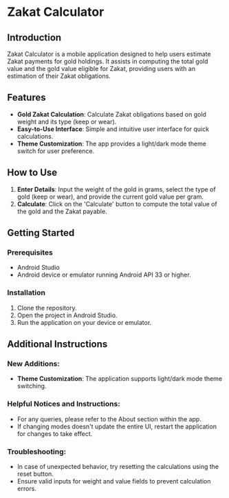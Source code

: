 # Zakat Calculator

## Introduction

Zakat Calculator is a mobile application designed to help users estimate Zakat payments for gold holdings. It assists in computing the total gold value and the gold value eligible for Zakat, providing users with an estimation of their Zakat obligations.

## Features

- **Gold Zakat Calculation**: Calculate Zakat obligations based on gold weight and its type (keep or wear).
- **Easy-to-Use Interface**: Simple and intuitive user interface for quick calculations.
- **Theme Customization**: The app provides a light/dark mode theme switch for user preference.

## How to Use

1. **Enter Details**: Input the weight of the gold in grams, select the type of gold (keep or wear), and provide the current gold value per gram.
2. **Calculate**: Click on the 'Calculate' button to compute the total value of the gold and the Zakat payable.

## Getting Started

### Prerequisites

- Android Studio
- Android device or emulator running Android API 33 or higher.

### Installation

1. Clone the repository.
2. Open the project in Android Studio.
3. Run the application on your device or emulator.

## Additional Instructions

### New Additions:

- **Theme Customization**: The application supports light/dark mode theme switching.

### Helpful Notices and Instructions:

- For any queries, please refer to the About section within the app.
- If changing modes doesn't update the entire UI, restart the application for changes to take effect.

### Troubleshooting:

- In case of unexpected behavior, try resetting the calculations using the reset button.
- Ensure valid inputs for weight and value fields to prevent calculation errors.

